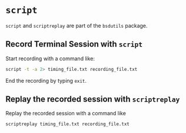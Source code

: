 # `script`

`script` and `scriptreplay` are part of the `bsdutils` package. 

## Record Terminal Session with `script`

Start recording with a command like:

```sh
script -t -a 2> timing_file.txt recording_file.txt
```

End the recording by typing `exit`.

## Replay the recorded session with `scriptreplay`

Replay the recorded session with a command like

```sh
scriptreplay timing_file.txt recording_file.txt
```
